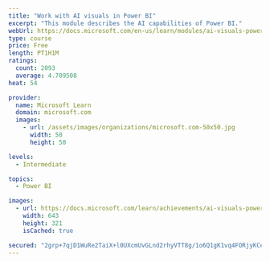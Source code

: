 ```yaml
---
title: "Work with AI visuals in Power BI"
excerpt: "This module describes the AI capabilities of Power BI."
webUrl: https://docs.microsoft.com/en-us/learn/modules/ai-visuals-power-bi/
type: course
price: Free
length: PT1H1M
ratings:
  count: 2093
  average: 4.709508
heat: 54

provider:
  name: Microsoft Learn
  domain: microsoft.com
  images:
    - url: /assets/images/organizations/microsoft.com-50x50.jpg
      width: 50
      height: 50

levels:
  - Intermediate

topics:
  - Power BI

images:
  - url: https://docs.microsoft.com/learn/achievements/ai-visuals-power-bi-social.png
    width: 643
    height: 321
    isCached: true

secured: "2grp+7qjD1WuRe2TaiX+l0UXcmUvGLnd2rhyVTT8g/1o6Q1gK1vq4FORjyKCeuGqq3hQL7gXshdEey4pKugJOLj2vqXpdPZnLPixEHg/MU3JXGaBrEHgY1jmOOWCEdjlyiJb8h+DicL4KrUGT5t17tXvRgNwV83YUB3rb01mkpICtgE4G65U7M/EF/ylnJeiu/6XUAeqZFLxD0GgejC/7ju3vICmI+7OJ4zsdQ0Z7iKVUFHlJHWH6hEwfKQOTVkiCUSIxWchkGnyLt9tGrJirh1lcxjWlKADSLnmqZgVCxTa29t6/OBwqqOsoSUxkGtxIHQnpim5Bg8+gaV61XLmyYLLQlDfY1cJRsRR95ne+8wtF7UZR/+r9DwAP6H24DmNet7FsH0NnTLhfjxl/PfBewUuB0GiGKhiIiwRfxrP+5o=;FDaGspd8lIv5JRlT9IdpaA=="
---
```


